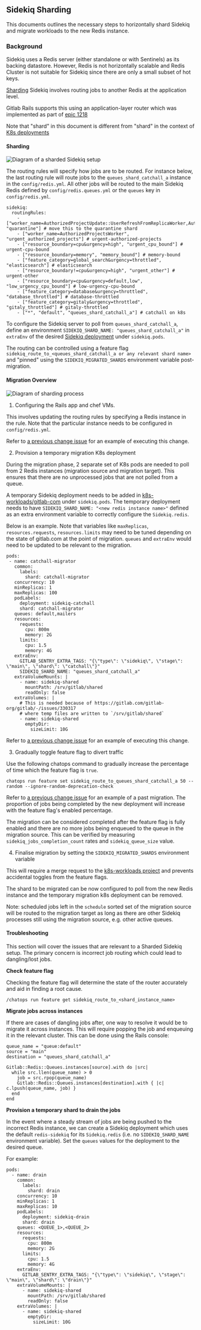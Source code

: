 
## Sidekiq Sharding

This documents outlines the necessary steps to horizontally shard Sidekiq and migrate workloads to the new Redis instance.

### Background

Sidekiq uses a Redis server (either standalone or with Sentinels) as its backing datastore. However, Redis is not horizontally scalable and Redis Cluster is not suitable for Sidekiq since
there are only a small subset of hot keys.

[Sharding](https://github.com/sidekiq/sidekiq/wiki/Sharding) Sidekiq involves routing jobs to another Redis at the application level.

Gitlab Rails supports this using an application-layer router which was implemented as part of [epic 1218](https://gitlab.com/groups/gitlab-com/gl-infra/-/epics/1218)

Note that "shard" in this document is different from "shard" in the context of [K8s deployments](creating-a-shard.md)

#### Sharding

![Diagram of a sharded Sidekiq setup](img/sharded-sidekiq.png)

The routing rules will specify how jobs are to be routed. For instance below, the last routing rule will
route jobs to the `queues_shard_catchall_a` instance in the `config/redis.yml`.
All other jobs will be routed to the main Sidekiq Redis defined by `config/redis.queues.yml` or the `queues` key in `config/redis.yml`.

```
sidekiq:
  routingRules:
    - ["worker_name=AuthorizedProjectUpdate::UserRefreshFromReplicaWorker,AuthorizedProjectUpdate::UserRefreshWithLowUrgencyWorker", "quarantine"] # move this to the quarantine shard
    - ["worker_name=AuthorizedProjectsWorker", "urgent_authorized_projects"] # urgent-authorized-projects
    - ["resource_boundary=cpu&urgency=high", "urgent_cpu_bound"] # urgent-cpu-bound
    - ["resource_boundary=memory", "memory_bound"] # memory-bound
    - ["feature_category=global_search&urgency=throttled", "elasticsearch"] # elasticsearch
    - ["resource_boundary!=cpu&urgency=high", "urgent_other"] # urgent-other
    - ["resource_boundary=cpu&urgency=default,low", "low_urgency_cpu_bound"] # low-urgency-cpu-bound
    - ["feature_category=database&urgency=throttled", "database_throttled"] # database-throttled
    - ["feature_category=gitaly&urgency=throttled", "gitaly_throttled"] # gitaly-throttled
    - ["*", "default", "queues_shard_catchall_a"] # catchall on k8s
```

To configure the Sidekiq server to poll from `queues_shard_catchall_a`, define an environment `SIDEKIQ_SHARD_NAME: "queues_shard_catchall_a"` in `extraEnv` of the desired [Sidekiq deployment](https://gitlab.com/gitlab-com/gl-infra/k8s-workloads/gitlab-com/-/blob/master/releases/gitlab/values/gstg.yaml.gotmpl) under `sidekiq.pods`.

The routing can be controlled using a feature flag `sidekiq_route_to_<queues_shard_catchall_a or any relevant shard name>` and "pinned" using the `SIDEKIQ_MIGRATED_SHARDS` environment variable post-migration.

#### Migration Overview

![Diagram of sharding process](img/sidekiq-sharding-migrator.png)

1. Configuring the Rails app and chef VMs.

This involves updating the routing rules by specifying a Redis instance in the rule. Note that the particular instance needs to be configured in `config/redis.yml`.

Refer to [a previous change issue](https://gitlab.com/gitlab-com/gl-infra/production/-/issues/17787) for an example of executing this change.

2. Provision a temporary migration K8s deployment

During the migration phase, 2 separate set of K8s pods are needed to poll from 2 Redis instances (migration source and migration target). This ensures that there are no unprocessed jobs that are not polled from a queue.

A temporary Sidekiq deployment needs to be added in [k8s-workloads/gitlab-com](https://gitlab.com/gitlab-com/gl-infra/k8s-workloads/gitlab-com/-/blob/master/releases/gitlab/values/gstg.yaml.gotmpl) under `sidekiq.pods`. The temporary deployment needs to have `SIDEKIQ_SHARD_NAME: "<new redis instance name>"` defined as an extra environment variable to correctly configure the `Sidekiq.redis`.

Below is an example. Note that variables like `maxReplicas`,  `resources.requests`, `resources.limits` may need to be tuned depending on the state of gitlab.com at the point of migration. `queues` and `extraEnv` would need to be updated to be relevant to the migration.

 ```
pods:
  - name: catchall-migrator
    common:
      labels:
        shard: catchall-migrator
    concurrency: 10
    minReplicas: 1
    maxReplicas: 100
    podLabels:
      deployment: sidekiq-catchall
      shard: catchall-migrator
    queues: default,mailers
    resources:
      requests:
        cpu: 800m
        memory: 2G
      limits:
        cpu: 1.5
        memory: 4G
    extraEnv:
      GITLAB_SENTRY_EXTRA_TAGS: "{\"type\": \"sidekiq\", \"stage\": \"main\", \"shard\": \"catchall\"}"
      SIDEKIQ_SHARD_NAME: "queues_shard_catchall_a"
    extraVolumeMounts: |
      - name: sidekiq-shared
        mountPath: /srv/gitlab/shared
        readOnly: false
    extraVolumes: |
      # This is needed because of https://gitlab.com/gitlab-org/gitlab/-/issues/330317
      # where temp files are written to `/srv/gitlab/shared`
      - name: sidekiq-shared
        emptyDir:
          sizeLimit: 10G
```

Refer to [a previous change issue](https://gitlab.com/gitlab-com/gl-infra/production/-/issues/17787) for an example of executing this change.

3. Gradually toggle feature flag to divert traffic

Use the following chatops command to gradually increase the percentage of time which the feature flag is `true`.

```
chatops run feature set sidekiq_route_to_queues_shard_catchall_a 50 --random --ignore-random-deprecation-check
```

Refer to [a previous change issue](https://gitlab.com/gitlab-com/gl-infra/production/-/issues/17841) for an example of a past migration. The proportion of jobs being completed by the new deployment will increase with the feature flag's enabled percentage.

The migration can be considered completed after the feature flag is fully enabled and there are no more jobs being enqueued to the queue in the migration source. This can be verified by measuring `sidekiq_jobs_completion_count` rates and `sidekiq_queue_size` value.

4. Finalise migration by setting the `SIDEKIQ_MIGRATED_SHARDS` environment variable

This will require a merge request to the [k8s-workloads project](https://gitlab.com/gitlab-com/gl-infra/k8s-workloads/gitlab-com) and prevents accidental toggles from the feature flags.

The shard to be migrated can be now configured to poll from the new Redis instance and the temporary migration k8s deployment can be removed.

Note: scheduled jobs left in the `schedule` sorted set of the migration source will be routed to the migration target as long as there are other Sidekiq processes still using the migration source, e.g. other active queues.

#### Troubleshooting

This section will cover the issues that are relevant to a Sharded Sidekiq setup. The primary concern is incorrect job routing which
could lead to dangling/lost jobs.

**Check feature flag**

Checking the feature flag will determine the state of the router accurately and aid in finding a root cause.

```
/chatops run feature get sidekiq_route_to_<shard_instance_name>
```

**Migrate jobs across instances**

If there are cases of dangling jobs after, one way to resolve it would be to migrate it across instances.
This will require popping the job and enqueuing it in the relevant cluster. This can be done using the Rails console:

```
queue_name = "queue:default"
source = "main"
destination = "queues_shard_catchall_a"

Gitlab::Redis::Queues.instances[source].with do |src|
  while src.llen(queue_name) > 0
    job = src.rpop(queue_name)
    Gitlab::Redis::Queues.instances[destination].with { |c| c.lpush(queue_name, job) }
  end
end
```

**Provision a temporary shard to drain the jobs**

In the event where a steady stream of jobs are being pushed to the incorrect Redis instance, we can create a Sidekiq deployment which
uses the default `redis-sidekiq` for its `Sidekiq.redis` (i.e. no `SIDEKIQ_SHARD_NAME` environment variable). Set the `queues` values for the
deployment to the desired queue.

For example:

```
pods:
  - name: drain
    common:
      labels:
        shard: drain
    concurrency: 10
    minReplicas: 1
    maxReplicas: 10
    podLabels:
      deployment: sidekiq-drain
      shard: drain
    queues: <QUEUE_1>,<QUEUE_2>
    resources:
      requests:
        cpu: 800m
        memory: 2G
      limits:
        cpu: 1.5
        memory: 4G
    extraEnv:
      GITLAB_SENTRY_EXTRA_TAGS: "{\"type\": \"sidekiq\", \"stage\": \"main\", \"shard\": \"drain\"}"
    extraVolumeMounts: |
      - name: sidekiq-shared
        mountPath: /srv/gitlab/shared
        readOnly: false
    extraVolumes: |
      - name: sidekiq-shared
        emptyDir:
          sizeLimit: 10G

```
